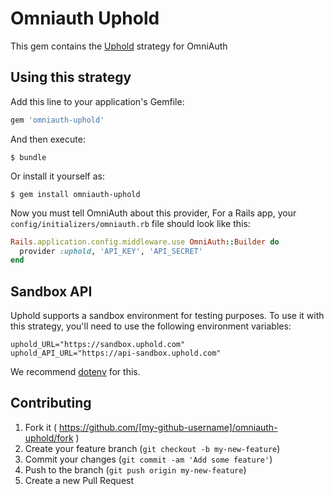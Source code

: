 # Omniauth Uphold

This gem contains the [Uphold](https://uphold.com/) strategy for OmniAuth

## Using this strategy

Add this line to your application's Gemfile:

```ruby
gem 'omniauth-uphold'
```

And then execute:

    $ bundle

Or install it yourself as:

    $ gem install omniauth-uphold

Now you must tell OmniAuth about this provider, For a Rails app, your `config/initializers/omniauth.rb` file should look like this:

```ruby
Rails.application.config.middleware.use OmniAuth::Builder do
  provider :uphold, 'API_KEY', 'API_SECRET'
end
```

## Sandbox API

Uphold supports a sandbox environment for testing purposes. To use it with this strategy, you'll need to use the following environment variables:

```
uphold_URL="https://sandbox.uphold.com"
uphold_API_URL="https://api-sandbox.uphold.com"
```

We recommend [dotenv](https://github.com/bkeepers/dotenv) for this.

## Contributing

1. Fork it ( https://github.com/[my-github-username]/omniauth-uphold/fork )
2. Create your feature branch (`git checkout -b my-new-feature`)
3. Commit your changes (`git commit -am 'Add some feature'`)
4. Push to the branch (`git push origin my-new-feature`)
5. Create a new Pull Request
